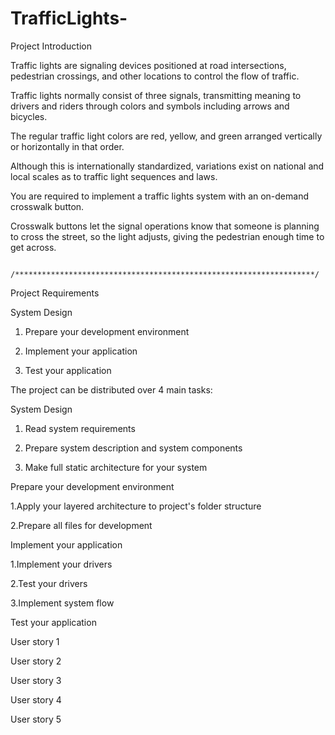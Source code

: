 # TrafficLights-
Project Introduction


Traffic lights are signaling devices positioned at road intersections, pedestrian crossings, and other locations to control the flow of traffic.



Traffic lights normally consist of three signals, transmitting meaning to drivers and riders through colors and symbols including arrows and bicycles.

The regular traffic light colors are red, yellow, and green arranged vertically or horizontally in that order.

Although this is internationally standardized, variations exist on national and local scales as to traffic light sequences and laws.



You are required to implement a traffic lights system with an on-demand crosswalk button.

Crosswalk buttons let the signal operations know that someone is planning to cross the street, so the light adjusts, giving the pedestrian enough time to get across.

          /*******************************************************************/
          
Project Requirements


System Design
1. Prepare your development environment

2. Implement your application

3. Test your application


The project can be distributed over 4 main tasks:


System Design

1. Read system requirements

2. Prepare system description and system components

3. Make full static architecture for your system

Prepare your development environment

1.Apply your layered architecture to project's folder structure

2.Prepare all files for development

Implement your application

1.Implement your drivers

2.Test your drivers

3.Implement system flow

Test your application

User story 1

User story 2

User story 3

User story 4

User story 5
